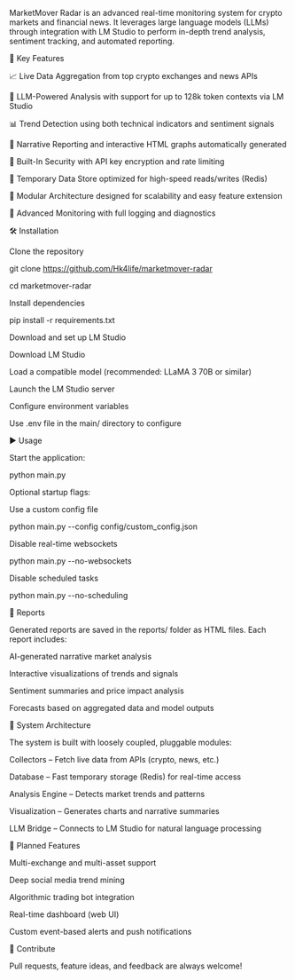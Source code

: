 MarketMover Radar 
is an advanced real-time monitoring system for crypto markets and financial news. It leverages large language models (LLMs) through integration with LM Studio to perform in-depth trend analysis, sentiment tracking, and automated reporting.

🚀 Key Features

📈 Live Data Aggregation from top crypto exchanges and news APIs

🧠 LLM-Powered Analysis with support for up to 128k token contexts via LM Studio

📊 Trend Detection using both technical indicators and sentiment signals

🧾 Narrative Reporting and interactive HTML graphs automatically generated

🔐 Built-In Security with API key encryption and rate limiting

🧰 Temporary Data Store optimized for high-speed reads/writes (Redis)

🧪 Modular Architecture designed for scalability and easy feature extension

📡 Advanced Monitoring with full logging and diagnostics

🛠 Installation

Clone the repository


git clone https://github.com/Hk4life/marketmover-radar

cd marketmover-radar

Install dependencies

pip install -r requirements.txt

Download and set up LM Studio

Download LM Studio

Load a compatible model (recommended: LLaMA 3 70B or similar)

Launch the LM Studio server

Configure environment variables

Use .env file in the main/ directory to configure 


▶️ Usage

Start the application:

python main.py

Optional startup flags:

Use a custom config file

python main.py --config config/custom_config.json

Disable real-time websockets

python main.py --no-websockets

Disable scheduled tasks

python main.py --no-scheduling

📂 Reports

Generated reports are saved in the reports/ folder as HTML files. Each report includes:

AI-generated narrative market analysis

Interactive visualizations of trends and signals

Sentiment summaries and price impact analysis

Forecasts based on aggregated data and model outputs

🧱 System Architecture

The system is built with loosely coupled, pluggable modules:

Collectors – Fetch live data from APIs (crypto, news, etc.)

Database – Fast temporary storage (Redis) for real-time access

Analysis Engine – Detects market trends and patterns

Visualization – Generates charts and narrative summaries

LLM Bridge – Connects to LM Studio for natural language processing


🧭 Planned Features

Multi-exchange and multi-asset support

Deep social media trend mining

Algorithmic trading bot integration

Real-time dashboard (web UI)

Custom event-based alerts and push notifications

🤝 Contribute

Pull requests, feature ideas, and feedback are always welcome!
